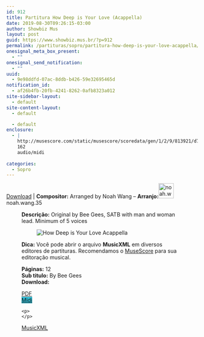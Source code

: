 ```yaml
---
id: 912
title: Partitura How Deep is Your Love (Acappella)
date: 2019-08-30T09:26:15-03:00
author: Showbiz Mus
layout: post
guid: https://www.showbiz.mus.br/?p=912
permalink: /partituras/sopro/partitura-how-deep-is-your-love-acappella/
onesignal_meta_box_present:
  - ""
onesignal_send_notification:
  - ""
uuid:
  - 9e98ddfd-07ac-8ddb-b426-59e32695465d
notification_id:
  - af26b4fb-20fb-4241-8262-0afb8323a012
site-sidebar-layout:
  - default
site-content-layout:
  - default

  - default
enclosure:
  - |
    http://musescore.com/static/musescore/scoredata/gen/1/2/9/813921/d7a650f47be83c6e30182d9b466a11a01943029d/score.mid
    162
    audio/midi
    
categories:
  - Sopro
---
```

[Download](#download "link para download de partitura") | **Compositor:** Arranged by Noah Wang &#8211; **Arranjo:**<img alt="noah.wang.35" class="wp-image-40" width="40" hight="40" sizes="40" src="https://musescore.com/static/musescore/userdata/avatar/e/8/b/164726.jpg@300x300?cache=1483948256" /> noah.wang.35<figure class='wp-block-image'> 

**Descrição:** Original by Bee Gees, SATB with man and woman lead. Minimum of 5 voices 

<figure class="wp-block-image"><img alt="How Deep is Your Love Acappella" src="http://musescore.com/static/musescore/scoredata/gen/1/2/9/813921/d7a650f47be83c6e30182d9b466a11a01943029d/score_0.png" class="wp-image-500" /> </figure>

**Dica:** Você pode abrir o arquivo **MusicXML** em diversos editores de partituras. Recomendamos o  <a  href="https://www.showbiz.mus.br/musica/o-melhor-editor-de-partitura" title="Editor de Partitura" rel="noopener noreferrer">MuseScore</a> para sua editoração musical. 

  
**Páginas:** 12  
**Sub titulo:** By Bee Gees  
<strong id="download">Download:</strong>

<div class="wp-block-columns has-2-columns alignwide has-4-columns">
  <div class="wp-block-column">
    <div class='wp-block-button aligncenter'>
      <a  target='_blank' href='https://musescore.com/static/musescore/scoredata/gen/1/2/9/813921/d7a650f47be83c6e30182d9b466a11a01943029d/score_full.pdf' class='wp-block-button__link
         has-background has-vivid-red-background-color' rel="noopener noreferrer">PDF</a>
    </div>
  </div>
  
  <div class="wp-block-column">
    <div class='wp-block-button aligncenter'>
      <a  target='_blank' href='http://musescore.com/static/musescore/scoredata/gen/1/2/9/813921/d7a650f47be83c6e30182d9b466a11a01943029d/score.mid' class='wp-block-button__link has-background' style='background-color:#2eb9d1' rel="noopener noreferrer">Midi</a>
    </div>
    
    <p>
    </p>
  </div>
  
  <div class="wp-block-column">
    <div class='wp-block-button aligncenter'>
      <a  target='_blank' href='http://musescore.com/static/musescore/scoredata/gen/1/2/9/813921/d7a650f47be83c6e30182d9b466a11a01943029d/score.mxl' class='wp-block-button__link has-background has-very-dark-gray-background-color' rel="noopener noreferrer">MusicXML</a>
    </div>
  </div>
  
  <div class="wp-block-column">
  </div>
</div>